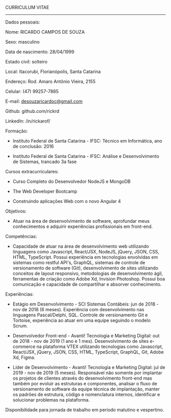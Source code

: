 CURRICULUM VITAE 
______________________ 

Dados pessoais:

Nome: RICARDO CAMPOS DE SOUZA

Sexo: masculino

Data de nascimento: 28/04/1999

Estado civil: solteiro

Local: Itacorubi, Florianópolis, Santa Catarina

Endereço: Rod. Amaro Antônio Vieira, 2155

Celular: (47) 99257-7885

E-mail: desouzaricardoc@gmail.com

Github: github.com/rickrd

LinkedIn: /in/rickarof/


Formação:
* Instituto Federal de Santa Catarina - IFSC: Técnico em Informática, ano de conclusão: 2016

* Instituto Federal de Santa Catarina - IFSC: Análise e Desenvolvimento de Sistemas, trancado 3a fase

Cursos extracurriculares: 

* Curso Completo do Desenvolvedor NodeJS e MongoDB 

* The Web Developer Bootcamp

* Construindo aplicações Web com o novo Angular 4

Objetivos: 

* Atuar na área de desenvolvimento de software, aprofundar meus conhecimentos e adquirir experiências profissionais em front-end.

Competências: 

* Capacidade de atuar na área de desenvolvimento web utilizando linguagens como Javascript, React/JSX, NodeJS, jQuery, JSON, CSS, HTML, TypeScript. Possui experiência em tecnologias envolvidas em sistemas como restful API's, GraphQL, sistemas de controle de versionamento de software (Git), desenvolvimento de sites utilizando conceitos de layout responsivo, metodologias de desenvolvimento ágil, ferramentas de criação como Adobe Xd, Invision Photoshop. Possui boa comunicação e capacidade de compartilhar e absorver conhecimento.

Experiências:


* Estágio em Desenvolvimento - SCI Sistemas Contábeis: jun de 2018 - nov de 2018 (6 meses). 
Experiência com desenvolvimento nas linguagens Pascal/Delphi, SQL. Controle de versionamento Git e Tortoise, experiência ao atuar em uma equipe seguindo o modelo Scrum.

* Desenvolvedor Front-end - Avanti! Tecnologia e Marketing Digital: out de 2018 - nov de 2019 (1 ano e 1 mes).
Desenvolvimento de sites e-commerce na plataforma VTEX utilizando tecnologias como Javascript, React/JSX, jQuery, JSON, CSS, HTML, TypeScript, GraphQL, Git, Adobe Xd, Figma.

* Líder de Desenvolvimento - Avanti! Tecnologia e Marketing Digital: jul de 2019 - nov de 2019 (5 meses).
Responsável não somente por implantar os projetos de clientes através do desenvolvimento front-end mas também por evoluir as estruturas e componentes, analisar o fluxo de versionamento de software da equipe técnica de implantação, manter os padrões de estrutura, código e nomenclatura internos, identificar e solucionar problemas na plataforma.



Disponibilidade para jornada de trabalho em período matutino e vespertino. 
